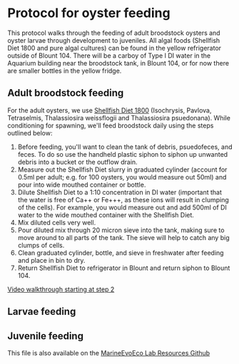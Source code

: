 # Protocol for oyster feeding
This protocol walks through the feeding of adult broodstock oysters and oyster larvae through development to juveniles. All algal foods (Shellfish Diet 1800 and pure algal cultures) can be found in the yellow refrigerator outside of Blount 104. There will be a carboy of Type I DI water in the Aquarium building near the broodstock tank, in Blount 104, or for now there are smaller bottles in the yellow fridge.

## Adult broodstock feeding
For the adult oysters, we use [Shellfish Diet 1800](https://reedmariculture.com/products/shellfish-diet) (Isochrysis, Pavlova, Tetraselmis, Thalassiosira weissflogii and Thalassiosira psuedonana). While conditioning for spawning, we'll feed broodstock daily using the steps outlined below:
1. Before feeding, you'll want to clean the tank of debris, psuedofeces, and feces. To do so use the handheld plastic siphon to siphon up unwanted debris into a bucket or the outflow drain.
2. Measure out the Shellfish Diet slurry in graduated cylinder (account for 0.5ml per adult; e.g. for 100 oysters, you would measure out 50ml) and pour into wide mouthed container or bottle.
3. Dilute Shellfish Diet to a 1:10 concentration in DI water (important that the water is free of Ca++ or Fe+++, as these ions will result in clumping of the cells). For example, you would measure out and add 500ml of DI water to the wide mouthed container with the Shellfish Diet.
4. Mix diluted cells very well.
5. Pour diluted mix through 20 micron sieve into the tank, making sure to move around to all parts of the tank. The sieve will help to catch any big clumps of cells.
6. Clean graduated cylinder, bottle, and sieve in freshwater after feeding and place in bin to dry.
7. Return Shellfish Diet to refrigerator in Blount and return siphon to Blount 104.

[Video walkthrough starting at step 2](https://drive.google.com/drive/folders/1rC78a5fl5wyeqQ5xRY02yMZaqw_RhHd3)

## Larvae feeding

## Juvenile feeding

This file is also available on the [MarineEvoEco Lab Resources Github](https://github.com/MarineEvoEcoLab/Lab_Resources/blob/master/Protocols/oyster_feeding.md)
